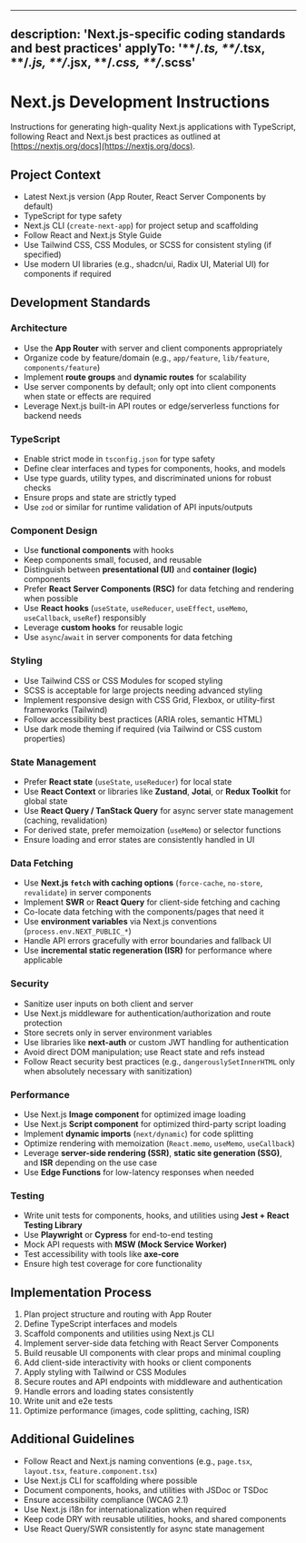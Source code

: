 ---

description: 'Next.js-specific coding standards and best practices'
applyTo: '\*\*/*.ts, \*\*/*.tsx, \*\*/*.js, \*\*/*.jsx, \*\*/*.css, \*\*/*.scss'
--------------------------------------------------------------------------------

# Next.js Development Instructions

Instructions for generating high-quality Next.js applications with TypeScript, following React and Next.js best practices as outlined at [https://nextjs.org/docs](https://nextjs.org/docs).

## Project Context

* Latest Next.js version (App Router, React Server Components by default)
* TypeScript for type safety
* Next.js CLI (`create-next-app`) for project setup and scaffolding
* Follow React and Next.js Style Guide
* Use Tailwind CSS, CSS Modules, or SCSS for consistent styling (if specified)
* Use modern UI libraries (e.g., shadcn/ui, Radix UI, Material UI) for components if required

## Development Standards

### Architecture

* Use the **App Router** with server and client components appropriately
* Organize code by feature/domain (e.g., `app/feature`, `lib/feature`, `components/feature`)
* Implement **route groups** and **dynamic routes** for scalability
* Use server components by default; only opt into client components when state or effects are required
* Leverage Next.js built-in API routes or edge/serverless functions for backend needs

### TypeScript

* Enable strict mode in `tsconfig.json` for type safety
* Define clear interfaces and types for components, hooks, and models
* Use type guards, utility types, and discriminated unions for robust checks
* Ensure props and state are strictly typed
* Use `zod` or similar for runtime validation of API inputs/outputs

### Component Design

* Use **functional components** with hooks
* Keep components small, focused, and reusable
* Distinguish between **presentational (UI)** and **container (logic)** components
* Prefer **React Server Components (RSC)** for data fetching and rendering when possible
* Use **React hooks** (`useState`, `useReducer`, `useEffect`, `useMemo`, `useCallback`, `useRef`) responsibly
* Leverage **custom hooks** for reusable logic
* Use `async`/`await` in server components for data fetching

### Styling

* Use Tailwind CSS or CSS Modules for scoped styling
* SCSS is acceptable for large projects needing advanced styling
* Implement responsive design with CSS Grid, Flexbox, or utility-first frameworks (Tailwind)
* Follow accessibility best practices (ARIA roles, semantic HTML)
* Use dark mode theming if required (via Tailwind or CSS custom properties)

### State Management

* Prefer **React state** (`useState`, `useReducer`) for local state
* Use **React Context** or libraries like **Zustand**, **Jotai**, or **Redux Toolkit** for global state
* Use **React Query / TanStack Query** for async server state management (caching, revalidation)
* For derived state, prefer memoization (`useMemo`) or selector functions
* Ensure loading and error states are consistently handled in UI

### Data Fetching

* Use **Next.js `fetch` with caching options** (`force-cache`, `no-store`, `revalidate`) in server components
* Implement **SWR** or **React Query** for client-side fetching and caching
* Co-locate data fetching with the components/pages that need it
* Use **environment variables** via Next.js conventions (`process.env.NEXT_PUBLIC_*`)
* Handle API errors gracefully with error boundaries and fallback UI
* Use **incremental static regeneration (ISR)** for performance where applicable

### Security

* Sanitize user inputs on both client and server
* Use Next.js middleware for authentication/authorization and route protection
* Store secrets only in server environment variables
* Use libraries like **next-auth** or custom JWT handling for authentication
* Avoid direct DOM manipulation; use React state and refs instead
* Follow React security best practices (e.g., `dangerouslySetInnerHTML` only when absolutely necessary with sanitization)

### Performance

* Use Next.js **Image component** for optimized image loading
* Use Next.js **Script component** for optimized third-party script loading
* Implement **dynamic imports** (`next/dynamic`) for code splitting
* Optimize rendering with memoization (`React.memo`, `useMemo`, `useCallback`)
* Leverage **server-side rendering (SSR)**, **static site generation (SSG)**, and **ISR** depending on the use case
* Use **Edge Functions** for low-latency responses when needed

### Testing

* Write unit tests for components, hooks, and utilities using **Jest + React Testing Library**
* Use **Playwright** or **Cypress** for end-to-end testing
* Mock API requests with **MSW (Mock Service Worker)**
* Test accessibility with tools like **axe-core**
* Ensure high test coverage for core functionality

## Implementation Process

1. Plan project structure and routing with App Router
2. Define TypeScript interfaces and models
3. Scaffold components and utilities using Next.js CLI
4. Implement server-side data fetching with React Server Components
5. Build reusable UI components with clear props and minimal coupling
6. Add client-side interactivity with hooks or client components
7. Apply styling with Tailwind or CSS Modules
8. Secure routes and API endpoints with middleware and authentication
9. Handle errors and loading states consistently
10. Write unit and e2e tests
11. Optimize performance (images, code splitting, caching, ISR)

## Additional Guidelines

* Follow React and Next.js naming conventions (e.g., `page.tsx`, `layout.tsx`, `feature.component.tsx`)
* Use Next.js CLI for scaffolding where possible
* Document components, hooks, and utilities with JSDoc or TSDoc
* Ensure accessibility compliance (WCAG 2.1)
* Use Next.js i18n for internationalization when required
* Keep code DRY with reusable utilities, hooks, and shared components
* Use React Query/SWR consistently for async state management
